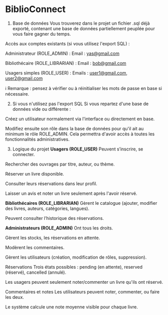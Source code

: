 ﻿# BiblioConnect
 
1. Base de données
Vous trouverez dans le projet un fichier .sql déjà exporté, contenant une base de données partiellement peuplée pour vous faire gagner du temps.

Accès aux comptes existants (si vous utilisez l'export SQL) :

Administrateur (ROLE_ADMIN) :
Email : yas@gmail.com

Bibliothécaire (ROLE_LIBRARIAN) :
Email : bob@gmail.com

Usagers simples (ROLE_USER) :
Emails : user1@gmail.com, user2@gmail.com

ℹ️ Remarque : pensez à vérifier ou à réinitialiser les mots de passe en base si nécessaire.

2. Si vous n'utilisez pas l'export SQL
Si vous repartez d'une base de données vide ou différente :

Créez un utilisateur normalement via l'interface ou directement en base.

Modifiez ensuite son rôle dans la base de données pour qu'il ait au minimum le rôle ROLE_ADMIN. Cela permettra d'avoir accès à toutes les fonctionnalités administratives.

3. Logique du projet
**Usagers (ROLE_USER)**
Peuvent s’inscrire, se connecter.

Rechercher des ouvrages par titre, auteur, ou thème.

Réserver un livre disponible.

Consulter leurs réservations dans leur profil.

Laisser un avis et noter un livre seulement après l'avoir réservé.

**Bibliothécaires (ROLE_LIBRARIAN)**
Gèrent le catalogue (ajouter, modifier des livres, auteurs, catégories, langues).

Peuvent consulter l’historique des réservations.

**Administrateurs (ROLE_ADMIN)**
Ont tous les droits.

Gèrent les stocks, les réservations en attente.

Modèrent les commentaires.

Gèrent les utilisateurs (création, modification de rôles, suppression).

Réservations
Trois états possibles : pending (en attente), reserved (réservé), cancelled (annulé).

Les usagers peuvent seulement noter/commenter un livre qu'ils ont réservé.

Commentaires et notes
Les utilisateurs peuvent noter, commenter, ou faire les deux.

Le système calcule une note moyenne visible pour chaque livre.
